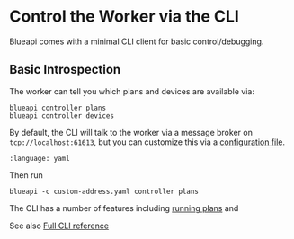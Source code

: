 # Control the Worker via the CLI

Blueapi comes with a minimal CLI client for basic control/debugging.

## Basic Introspection

The worker can tell you which plans and devices are available via:
``` 
blueapi controller plans
blueapi controller devices
```

By default, the CLI will talk to the worker via a message broker on `tcp://localhost:61613`,
but you can customize this via a [configuration file](./configure-app.md).

```{literalinclude} ../../tests/unit_tests/valid_example_config/client.yaml
:language: yaml
```

Then run

```
blueapi -c custom-address.yaml controller plans
```

The CLI has a number of features including [running plans](../tutorials/run-plan.md) and 

See also [Full CLI reference](../reference/cli.md)
